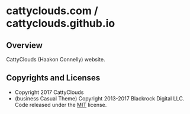 # cattyclouds.com / cattyclouds.github.io

## Overview
CattyClouds (Haakon Connelly) website.

## Copyrights and Licenses

* Copyright 2017 CattyClouds
* (business Casual Theme) Copyright 2013-2017 Blackrock Digital LLC. Code released under the [MIT](https://github.com/BlackrockDigital/startbootstrap-business-casual/blob/gh-pages/LICENSE) license.

